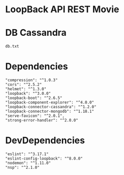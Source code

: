 # LoopBack API REST Movie 

# DB Cassandra
    db.txt

# Dependencies
    "compression": "^1.0.3"
    "cors": "^2.5.2"
    "helmet": "^1.3.0"
    "loopback": "^3.0.0"
    "loopback-boot": "^2.6.5"
    "loopback-component-explorer": "^4.0.0"
    "loopback-connector-cassandra": "^1.2.0"
    "loopback-connector-mongodb": "^1.18.1"
    "serve-favicon": "^2.0.1",
    "strong-error-handler": "^2.0.0"
# DevDependencies
  	"eslint": "^3.17.1"
    "eslint-config-loopback": "^8.0.0"
    "nodemon": "^1.11.0"
    "nsp": "^2.1.0"
